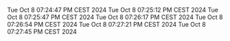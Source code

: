Tue Oct  8 07:24:47 PM CEST 2024
Tue Oct  8 07:25:12 PM CEST 2024
Tue Oct  8 07:25:47 PM CEST 2024
Tue Oct  8 07:26:17 PM CEST 2024
Tue Oct  8 07:26:54 PM CEST 2024
Tue Oct  8 07:27:21 PM CEST 2024
Tue Oct  8 07:27:45 PM CEST 2024
